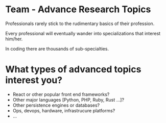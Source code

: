 # Team - Advance Research Topics

Professionals rarely stick to the rudimentary basics of their profession.

Every professional will eventually wander into specializations that interest him/her.

In coding there are thousands of sub-specialties. 

# What types of advanced topics interest you?

- React or other popular front end frameworks?
- Other major languages [Python, PHP, Ruby, Rust ...]?
- Other persistence engines or databases?
- Ops, devops, hardware, infrastrucure platforms?
- ...